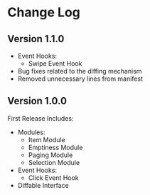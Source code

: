 Change Log
==========

Version 1.1.0
----------------------------
* Event Hooks:
	* Swipe Event Hook
* Bug fixes related to the diffing mechanism
* Removed unnecessary lines from manifest

Version 1.0.0
----------------------------

First Release Includes:
* Modules:
	* Item Module
	* Emptiness Module
	* Paging Module
	* Selection Module
* Event Hooks:
	* Click Event Hook
* Diffable Interface
